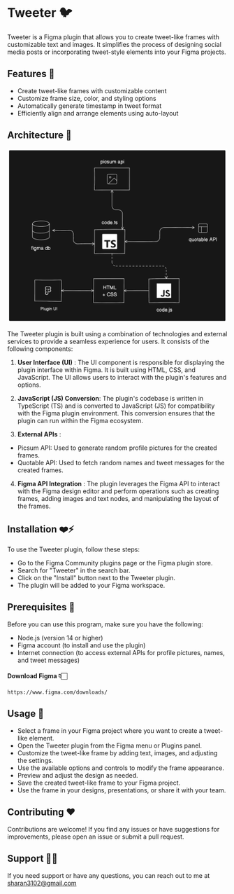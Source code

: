 
# Tweeter 🐦

Tweeter is a Figma plugin that allows you to create tweet-like frames with customizable text and images. It simplifies the process of designing social media posts or incorporating tweet-style elements into your Figma projects.


## Features 🚀

- Create tweet-like frames with customizable content
- Customize frame size, color, and styling options
- Automatically generate timestamp in tweet format
- Efficiently align and arrange elements using auto-layout

## Architecture 🤖

![App Screenshot](https://raw.githubusercontent.com/sharan3102/Tweeter/main/Architecture%20Diagram.png)


The Tweeter plugin is built using a combination of technologies and external services to provide a seamless experience for users. It consists of the following components:

1. **User Interface (UI)** : The UI component is responsible for displaying the plugin interface within Figma. It is built using HTML, CSS, and JavaScript. The UI allows users to interact with the plugin's features and options.

2. **JavaScript (JS) Conversion**: The plugin's codebase is written in TypeScript (TS) and is converted to JavaScript (JS) for compatibility with the Figma plugin environment. This conversion ensures that the plugin can run within the Figma ecosystem.

3. **External APIs** :
- Picsum API: Used to generate random profile pictures for the created frames.
- Quotable API: Used to fetch random names and tweet messages for the created frames.


4. **Figma API Integration** : The plugin leverages the Figma API to interact with the Figma design editor and perform operations such as creating frames, adding images and text nodes, and manipulating the layout of the frames.


## Installation ❤️‍⚡️

To use the Tweeter plugin, follow these steps:

- Go to the Figma Community plugins page or the Figma plugin store.
-  Search for "Tweeter" in the search bar.
- Click on the "Install" button next to the Tweeter plugin.
- The plugin will be added to your Figma workspace.

## Prerequisites 🤖

Before you can use this program, make sure you have the following:
- Node.js (version 14 or higher)
- Figma account (to install and use the plugin)
- Internet connection (to access external APIs for profile pictures, names, and tweet messages)

#### Download Figma 👇🏻
``` 
https://www.figma.com/downloads/

```


## Usage 🧠

- Select a frame in your Figma project where you want to create a tweet-like element.
- Open the Tweeter plugin from the Figma menu or Plugins panel.
- Customize the tweet-like frame by adding text, images, and adjusting the settings.
- Use the available options and controls to modify the frame appearance.
- Preview and adjust the design as needed.
- Save the created tweet-like frame to your Figma project.
- Use the frame in your designs, presentations, or share it with your team.



## Contributing ❤️

Contributions are welcome! If you find any issues or have suggestions for improvements, please open an issue or submit a pull request.



## Support 🤝🏻

If you need support or have any questions, you can reach out to me at sharan3102@gmail.com

